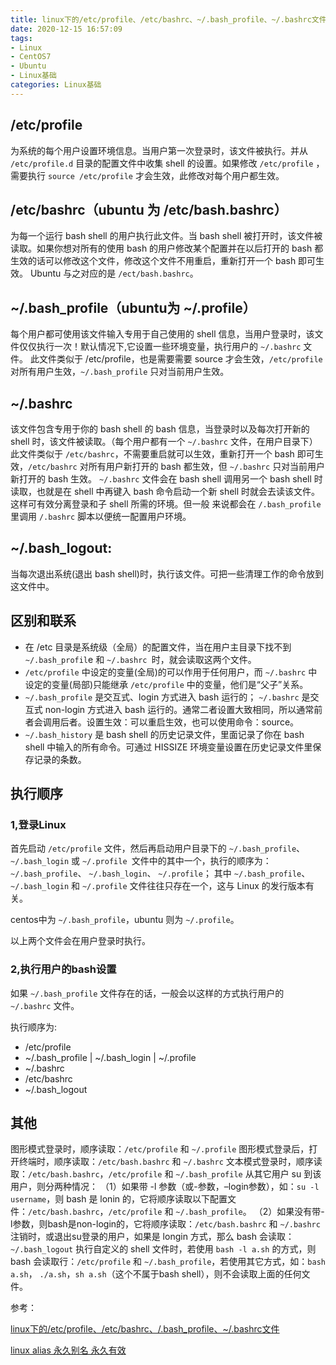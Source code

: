 ```yaml
---
title: linux下的/etc/profile、/etc/bashrc、~/.bash_profile、~/.bashrc文件
date: 2020-12-15 16:57:09
tags:
- Linux
- CentOS7
- Ubuntu
- Linux基础
categories: Linux基础
---
```


## /etc/profile

为系统的每个用户设置环境信息。当用户第一次登录时，该文件被执行。并从 `/etc/profile.d` 目录的配置文件中收集 shell 的设置。如果修改 `/etc/profile` ，需要执行 `source /etc/profile` 才会生效，此修改对每个用户都生效。

<!--more-->

## /etc/bashrc（ubuntu 为 /etc/bash.bashrc）

为每一个运行 bash shell 的用户执行此文件。当 bash shell 被打开时，该文件被读取。如果你想对所有的使用 bash 的用户修改某个配置并在以后打开的 bash 都生效的话可以修改这个文件，修改这个文件不用重启，重新打开一个 bash 即可生效。
Ubuntu 与之对应的是 `/ect/bash.bashrc`。

## ~/.bash_profile（ubuntu为 ~/.profile）

每个用户都可使用该文件输入专用于自己使用的 shell 信息，当用户登录时，该文件仅仅执行一次！默认情况下,它设置一些环境变量，执行用户的 `~/.bashrc` 文件。 此文件类似于 /etc/profile，也是需要需要 source 才会生效，`/etc/profile` 对所有用户生效，`~/.bash_profile` 只对当前用户生效。

## ~/.bashrc

该文件包含专用于你的 bash shell 的 bash 信息，当登录时以及每次打开新的 shell 时，该文件被读取。（每个用户都有一个 `~/.bashrc` 文件，在用户目录下） 此文件类似于 `/etc/bashrc`，不需要重启就可以生效，重新打开一个 bash 即可生效，`/etc/bashrc` 对所有用户新打开的 bash 都生效，但 `~/.bashrc` 只对当前用户新打开的 bash 生效。
`~/.bashrc` 文件会在 bash shell 调用另一个 bash shell 时读取，也就是在 shell 中再键入 bash 命令启动一个新 shell 时就会去读该文件。这样可有效分离登录和子 shell 所需的环境。但一般 来说都会在 `/.bash_profile` 里调用 `/.bashrc` 脚本以便统一配置用户环境。

## ~/.bash_logout:

当每次退出系统(退出 bash shell)时，执行该文件。可把一些清理工作的命令放到这文件中。

## 区别和联系

* 在 /etc 目录是系统级（全局）的配置文件，当在用户主目录下找不到 `~/.bash_profil`e 和 `~/.bashrc `时，就会读取这两个文件。
* `/etc/profile` 中设定的变量(全局)的可以作用于任何用户，而 `~/.bashrc` 中设定的变量(局部)只能继承 `/etc/profile` 中的变量，他们是“父子”关系。
* `~/.bash_profile` 是交互式、login 方式进入 bash 运行的； `~/.bashrc` 是交互式 non-login 方式进入 bash 运行的。通常二者设置大致相同，所以通常前者会调用后者。设置生效：可以重启生效，也可以使用命令：source。
* `~/.bash_history` 是 bash shell 的历史记录文件，里面记录了你在 bash shell 中输入的所有命令。可通过 HISSIZE 环境变量设置在历史记录文件里保存记录的条数。

## 执行顺序

### 1,登录Linux

首先启动 `/etc/profile` 文件，然后再启动用户目录下的 `~/.bash_profile`、 `~/.bash_login` 或 `~/.profile `文件中的其中一个，执行的顺序为：`~/.bash_profile`、 `~/.bash_login`、 `~/.profile`；
其中 `~/.bash_profile`、 `~/.bash_login` 和 `~/.profile` 文件往往只存在一个，这与 Linux 的发行版本有关。

centos中为 `~/.bash_profile`，ubuntu 则为 `~/.profile`。

以上两个文件会在用户登录时执行。

### 2,执行用户的bash设置

如果 `~/.bash_profile` 文件存在的话，一般会以这样的方式执行用户的 `~/.bashrc` 文件。

执行顺序为:

* /etc/profile
* ~/.bash_profile | ~/.bash_login | ~/.profile
* ~/.bashrc
* /etc/bashrc
* ~/.bash_logout

## 其他

图形模式登录时，顺序读取：`/etc/profile` 和 `~/.profile`
图形模式登录后，打开终端时，顺序读取：`/etc/bash.bashrc` 和 `~/.bashrc`
文本模式登录时，顺序读取：`/etc/bash.bashrc`，`/etc/profile` 和 `~/.bash_profile`
从其它用户 su 到该用户，则分两种情况：
（1）如果带 -l 参数（或-参数，–login参数），如：`su -l username`，则 bash 是 lonin 的，它将顺序读取以下配置文件：`/etc/bash.bashrc`，`/etc/profile` 和 `~/.bash_profile`。
（2）如果没有带-l参数，则bash是non-login的，它将顺序读取：`/etc/bash.bashrc` 和 `~/.bashrc`
注销时，或退出su登录的用户，如果是 longin 方式，那么 bash 会读取：`~/.bash_logout`
执行自定义的 shell 文件时，若使用 `bash -l a.sh` 的方式，则 bash 会读取行：`/etc/profile` 和 `~/.bash_profile`，若使用其它方式，如：`bash a.sh`， `./a.sh`，`sh a.sh`（这个不属于bash shell），则不会读取上面的任何文件。

参考：

[linux下的/etc/profile、/etc/bashrc、/.bash_profile、~/.bashrc文件](https://www.jianshu.com/p/6d32b166f47d)

[linux alias 永久别名 永久有效](https://www.jianshu.com/p/5a54aeaf2b9e)